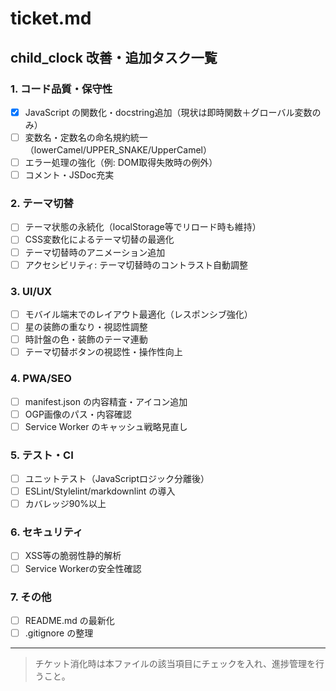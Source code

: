 # ticket.md

## child_clock 改善・追加タスク一覧

<!-- COT: ticket1（関数化・docstring追加）を消化済みとしてチェック -->

### 1. コード品質・保守性
- [x] JavaScript の関数化・docstring追加（現状は即時関数＋グローバル変数のみ）
- [ ] 変数名・定数名の命名規約統一（lowerCamel/UPPER_SNAKE/UpperCamel）
- [ ] エラー処理の強化（例: DOM取得失敗時の例外）
- [ ] コメント・JSDoc充実

### 2. テーマ切替
- [ ] テーマ状態の永続化（localStorage等でリロード時も維持）
- [ ] CSS変数化によるテーマ切替の最適化
- [ ] テーマ切替時のアニメーション追加
- [ ] アクセシビリティ: テーマ切替時のコントラスト自動調整

### 3. UI/UX
- [ ] モバイル端末でのレイアウト最適化（レスポンシブ強化）
- [ ] 星の装飾の重なり・視認性調整
- [ ] 時計盤の色・装飾のテーマ連動
- [ ] テーマ切替ボタンの視認性・操作性向上

### 4. PWA/SEO
- [ ] manifest.json の内容精査・アイコン追加
- [ ] OGP画像のパス・内容確認
- [ ] Service Worker のキャッシュ戦略見直し

### 5. テスト・CI
- [ ] ユニットテスト（JavaScriptロジック分離後）
- [ ] ESLint/Stylelint/markdownlint の導入
- [ ] カバレッジ90%以上

### 6. セキュリティ
- [ ] XSS等の脆弱性静的解析
- [ ] Service Workerの安全性確認

### 7. その他
- [ ] README.md の最新化
- [ ] .gitignore の整理

---

> チケット消化時は本ファイルの該当項目にチェックを入れ、進捗管理を行うこと。
